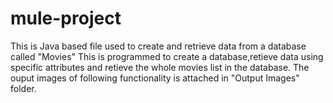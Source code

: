 # mule-project
This is Java based file used to create and retrieve data from a database called "Movies"
This is programmed to create a database,retieve data using specific attributes and retieve the whole movies list in the database.
The ouput images of following functionality is attached in "Output Images" folder.
